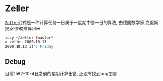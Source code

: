 # Zeller
[`Zeller`](https://zh.wikipedia.org/wiki/%E8%94%A1%E5%8B%92%E5%85%AC%E5%BC%8F)公式是一种计算任何一日属于一星期中哪一日的算法, 由德国数学家`克里斯提安·蔡勒推算出来

```sh
iccy ~/zeller (master*)
» zeller 2000.10.13
2000.10.13 it's Friday
```

## Debug
目前1582-10-4日之前的星期计算出错, 还没有找到bug在哪